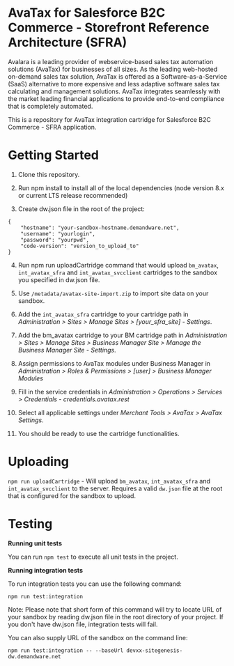 # AvaTax for Salesforce B2C Commerce - Storefront Reference Architecture (SFRA)

Avalara is a leading provider of webservice-based sales tax automation solutions (AvaTax) for businesses of all sizes.
As the leading web-hosted on-demand sales tax solution, AvaTax is offered as a Software-as-a-Service (SaaS) alternative to more expensive and less adaptive software sales tax calculating and management solutions.
AvaTax integrates seamlessly with the market leading financial applications to provide end-to-end compliance that is completely automated.

This is a repository for AvaTax integration cartridge for Salesforce B2C Commerce - SFRA application.

# Getting Started

1. Clone this repository.

2. Run npm install to install all of the local dependencies (node version 8.x or current LTS release recommended)

3. Create dw.json file in the root of the project:

```
{
    "hostname": "your-sandbox-hostname.demandware.net",
    "username": "yourlogin",
    "password": "yourpwd",
    "code-version": "version_to_upload_to"
}
```

4. Run npm run uploadCartridge command that would upload `bm_avatax`, `int_avatax_sfra` and `int_avatax_svcclient` cartridges to the sandbox you specified in dw.json file.

5. Use `/metadata/avatax-site-import.zip` to import site data on your sandbox.

6. Add the `int_avatax_sfra` cartridge to your cartridge path in *Administration > Sites > Manage Sites > [your_sfra_site] - Settings*.

7. Add the bm_avatax cartridge to your BM cartridge path in *Administration > Sites > Manage Sites > Business Manager Site > Manage the Business Manager Site - Settings*.

8. Assign permissions to AvaTax modules under Business Manager in *Administration > Roles & Permissions > [user] > Business Manager Modules*

9. Fill in the service credentials in *Administration > Operations > Services > Credentials - credentials.avatax.rest*

9. Select all applicable settings under *Merchant Tools > AvaTax > AvaTax Settings*.

10. You should be ready to use the cartridge functionalities.


# Uploading

`npm run uploadCartridge` - Will upload `bm_avatax`, `int_avatax_sfra` and `int_avatax_svcclient` to the server. Requires a valid `dw.json` file at the root that is configured for the sandbox to upload.


# Testing

**Running unit tests**

You can run `npm test` to execute all unit tests in the project.

**Running integration tests**

To run integration tests you can use the following command:

`npm run test:integration`

Note: Please note that short form of this command will try to locate URL of your sandbox by reading dw.json file in the root directory of your project. If you don't have dw.json file, integration tests will fail.

You can also supply URL of the sandbox on the command line:

`npm run test:integration -- --baseUrl devxx-sitegenesis-dw.demandware.net`